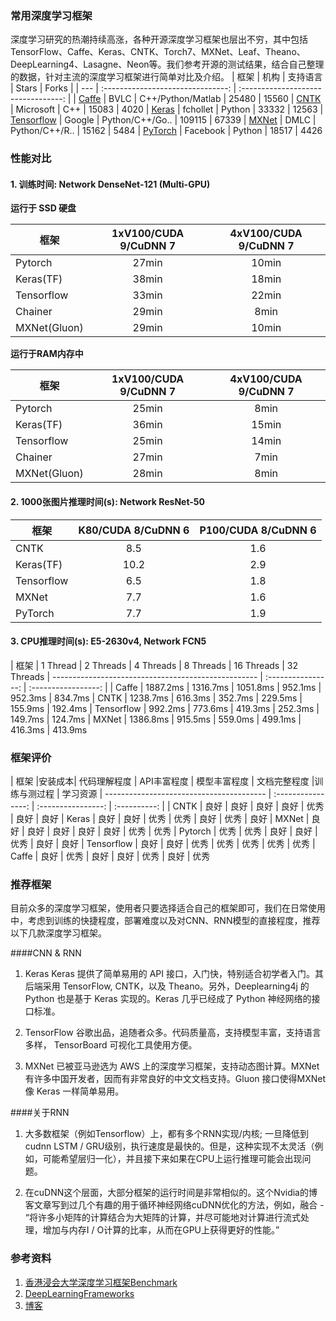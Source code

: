 ### 常用深度学习框架

深度学习研究的热潮持续高涨，各种开源深度学习框架也层出不穷，其中包括TensorFlow、Caffe、Keras、CNTK、Torch7、MXNet、Leaf、Theano、DeepLearning4、Lasagne、Neon等。我们参考开源的测试结果，结合自己整理的数据，针对主流的深度学习框架进行简单对比及介绍。
| 框架 | 机构 | 支持语言 | Stars | Forks | 
| --- | :-------------------------------: | :---------------------------------: |
| [Caffe](https://github.com/BVLC/caffe)                      | BVLC        | C++/Python/Matlab      |    25480   | 15560
| [CNTK](https://github.com/Microsoft/CNTK)                   | Microsoft   |   C++                  |    15083   | 4020
| [Keras](notebooks/Keras_TF_CNN.ipynb)                       | fchollet    | Python                 |    33332   | 12563
| [Tensorflow](https://github.com/tensorflow/tensorflow)      | Google      | Python/C++/Go..        |    109115  | 67339
| [MXNet](https://github.com/apache/incubator-mxnet)          | DMLC        | Python/C++/R..         |    15162   | 5484 
| [PyTorch](https://github.com/pytorch/pytorch)               | Facebook    |         Python         |    18517   | 4426



###  性能对比


#### 1. 训练时间: Network DenseNet-121 (Multi-GPU)

**运行于 SSD 硬盘**

| 框架                                       | 1xV100/CUDA 9/CuDNN 7 | 4xV100/CUDA 9/CuDNN 7 |
| -----------------------------------------------   | :------------------:  | :------------------:  |
| Pytorch         | 27min                 | 10min                 |
| Keras(TF)       | 38min                 | 18min                 |
| Tensorflow      | 33min                 | 22min                 |
| Chainer         | 29min                 | 8min                  |
| MXNet(Gluon)    | 29min                 | 10min                 |

**运行于RAM内存中**

| 框架                                        | 1xV100/CUDA 9/CuDNN 7 | 4xV100/CUDA 9/CuDNN 7 |
| -----------------------------------------------   | :------------------:  | :------------------:  |
| Pytorch        | 25min                 | 8min                  |
| Keras(TF)      | 36min                 | 15min                 |
| Tensorflow     | 25min                 | 14min                 |
| Chainer        | 27min                 | 7min                  |
| MXNet(Gluon)   | 28min                 | 8min                  |



#### 2. 1000张图片推理时间(s): Network ResNet-50 

| 框架                                          | K80/CUDA 8/CuDNN 6 | P100/CUDA 8/CuDNN 6 |
| --------------------------------------------------- | :----------------: | :-----------------: |
| CNTK             | 8.5                | 1.6                 |
| Keras(TF)        | 10.2               | 2.9                 |
| Tensorflow       | 6.5                | 1.8                 |
| MXNet            | 7.7                | 1.6                 |
| PyTorch          | 7.7                | 1.9                 |


#### 3. CPU推理时间(s): E5-2630v4, Network FCN5

| 框架     | 1 Thread |  2 Threads  | 4 Threads | 8 Threads | 16 Threads | 32 Threads 
| --------------------------------------------------- | :----------------: | :-----------------: |
| Caffe       | 1887.2ms   | 1316.7ms  | 1051.8ms | 952.1ms | 952.3ms | 834.7ms
| CNTK        | 1238.7ms   | 616.3ms   | 352.7ms  | 229.5ms | 155.9ms | 192.4ms
| Tensorflow  | 992.2ms    | 773.6ms   | 419.3ms  | 252.3ms | 149.7ms | 124.7ms
| MXNet       | 1386.8ms   | 915.5ms   | 559.0ms  | 499.1ms | 416.3ms | 413.9ms


### 框架评价

| 框架  |安装成本| 代码理解程度 | API丰富程度 | 模型丰富程度 | 文档完整程度 |训练与测过程 | 学习资源
| ---------------------------------------- | :----------------: | :----------------:  | :----------: |
| CNTK               | 良好  | 良好   | 良好    | 良好 | 优秀 | 良好 | 良好
| Keras              | 良好  | 良好   | 优秀    | 优秀 | 良好 | 优秀 | 良好
| MXNet              | 良好  | 良好   | 良好    | 良好 | 良好 | 优秀 | 优秀
| Pytorch            | 优秀  | 优秀   | 良好    | 良好 | 优秀 | 良好 | 良好
| Tensorflow         | 良好  | 良好   | 优秀    | 优秀 | 优秀 | 优秀 | 优秀
| Caffe              | 良好  | 优秀   | 良好    | 良好 | 优秀 | 良好 | 优秀



### 推荐框架


目前众多的深度学习框架，使用者只要选择适合自己的框架即可，我们在日常使用中，考虑到训练的快捷程度，部署难度以及对CNN、RNN模型的直接程度，推荐以下几款深度学习框架。


####CNN & RNN

1. Keras
Keras 提供了简单易用的 API 接口，入门快，特别适合初学者入门。其后端采用 TensorFlow, CNTK，以及 Theano。另外，Deeplearning4j 的 Python 也是基于 Keras 实现的。Keras 几乎已经成了 Python 神经网络的接口标准。

2. TensorFlow
谷歌出品，追随者众多。代码质量高，支持模型丰富，支持语言多样， TensorBoard 可视化工具使用方便。

3. MXNet
已被亚马逊选为 AWS 上的深度学习框架，支持动态图计算。MXNet 有许多中国开发者，因而有非常良好的中文文档支持。Gluon 接口使得MXNet像 Keras 一样简单易用。

####关于RNN

1. 大多数框架（例如Tensorflow）上，都有多个RNN实现/内核; 一旦降低到cudnn LSTM / GRU级别，执行速度是最快的。但是，这种实现不太灵活（例如，可能希望层归一化），并且接下来如果在CPU上运行推理可能会出现问题。

2. 在cuDNN这个层面，大部分框架的运行时间是非常相似的。这个Nvidia的博客文章写到过几个有趣的用于循环神经网络cuDNN优化的方法，例如，融合 - “将许多小矩阵的计算结合为大矩阵的计算，并尽可能地对计算进行流式处理，增加与内存I / O计算的比率，从而在GPU上获得更好的性能。”


### 参考资料
1. [香港浸会大学深度学习框架Benchmark](http://dlbench.comp.hkbu.edu.hk/?v=v8)
2. [DeepLearningFrameworks](https://github.com/ilkarman/DeepLearningFrameworks)
3. [博客](http://app.myzaker.com/news/article.php?pk=5a13b55c1bc8e05d71000016)
